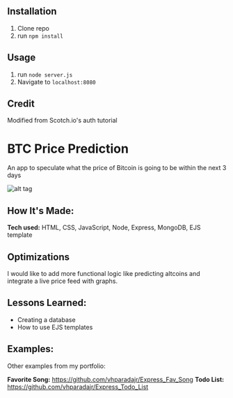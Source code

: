 ## Installation

1. Clone repo
2. run `npm install`

## Usage

1. run `node server.js`
2. Navigate to `localhost:8080`

## Credit

Modified from Scotch.io's auth tutorial

# BTC Price Prediction
An app to speculate what the price of Bitcoin is going to be within the next 3 days


![alt tag](https://i.imgur.com/Bnv2UiZ.png)

## How It's Made:

**Tech used:** HTML, CSS, JavaScript, Node, Express, MongoDB, EJS template


## Optimizations

I would like to add more functional logic like predicting altcoins and integrate a live price feed with graphs. 

## Lessons Learned:
- Creating a database
- How to use EJS templates

## Examples:
Other examples from my portfolio:

**Favorite Song:** https://github.com/vhparadajr/Express_Fav_Song
**Todo List:** https://github.com/vhparadajr/Express_Todo_List
